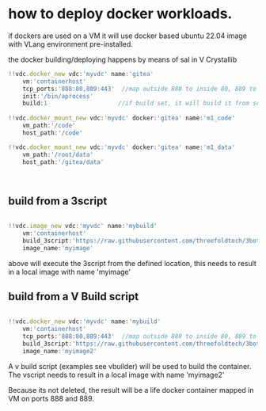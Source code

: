 # how to deploy docker workloads.

if dockers are used on a VM it will use docker based ubuntu 22.04 image with VLang environment pre-installed.

the docker building/deploying happens by means of sal in V Crystallib

```javascript
!!vdc.docker_new vdc:'myvdc' name:'gitea' 
    vm:'containerhost'
    tcp_ports:'888:80,889:443'  //map outside 888 to inside 80, 889 to 443
    init:'/bin/aprocess'
    build:1                    //if build set, it will build it from scratch once initialzed
    
!!vdc.docker_mount_new vdc:'myvdc' docker:'gitea' name:'m1_code' 
    vm_path:'/code'
    host_path:'/code'

!!vdc.docker_mount_new vdc:'myvdc' docker:'gitea' name:'m1_data' 
    vm_path:'/root/data'
    host_path:'/gitea/data'

    
```

## build from a 3script

```javascript

!!vdc.image_new vdc:'myvdc' name:'mybuild' 
    vm:'containerhost'
    build_3script:'https://raw.githubusercontent.com/threefoldtech/3bot/development/my3script.v'
    image_name:'myimage'
```

above will execute the 3script from the defined location, this needs to result in a local image with name 'myimage'


## build from a V Build script

```javascript

!!vdc.docker_new vdc:'myvdc' name:'mybuild' 
    vm:'containerhost'
    tcp_ports:'888:80,889:443'  //map outside 888 to inside 80, 889 to 443
    build_3script:'https://raw.githubusercontent.com/threefoldtech/3bot/development/mybuild.v'
    image_name:'myimage2'
```

A v build script (examples see vbuilder) will be used to build the container. The vscript needs to result in a local image with name 'myimage2'

Because its not deleted, the result will be a life docker container mapped in VM on ports 888 and 889.